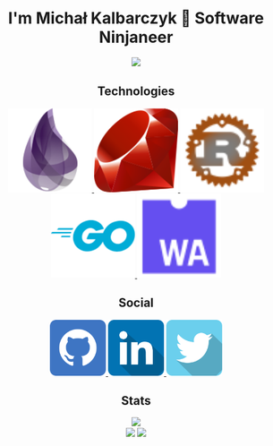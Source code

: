 <h1 align="center">I'm Michał Kalbarczyk  🥷 Software Ninjaneer</h1>
<p align="center">
    <a href="https://puddleofcode.com">
        <img src="https://puddleofcode.com/images/logo.png" height="100"/>
    </a>
</p>
<h2 align="center">Technologies</h2>
<p align="center">
    <a href="https://github.com/fazibear?tab=repositories&language=elixir">
        <img src="https://raw.githubusercontent.com/fazibear/fazibear/master/icons/elixir.svg" width="150"/>
    </a>
    <a href="https://github.com/fazibear?tab=repositories&language=ruby">
        <img src="https://raw.githubusercontent.com/fazibear/fazibear/master/icons/ruby.svg" width="150"/>
    </a>
    <a href="https://github.com/fazibear?tab=repositories&language=rust">
        <img src="https://raw.githubusercontent.com/fazibear/fazibear/master/icons/rust.svg" width="150"/>
    </a>
    <a href="https://github.com/fazibear?tab=repositories&language=go">
        <img src="https://raw.githubusercontent.com/fazibear/fazibear/master/icons/go.svg" width="150"/>
    </a>
    <a href="https://github.com/fazibear?tab=repositories&language=wasm">
        <img src="https://raw.githubusercontent.com/fazibear/fazibear/master/icons/wasm.svg" width="150"/>
    </a>
</p>

<h2 align="center">Social</h2>
<p align="center">
    <a href="https://github.com/fazibear">
        <img src="https://raw.githubusercontent.com/fazibear/fazibear/master/icons/github.svg" width="100"/>
    </a>
    <a href="https://linkedin.com/in/fazibear">
        <img src="https://raw.githubusercontent.com/fazibear/fazibear/master/icons/linkedin.svg" width="100"/>
    </a>
    <a href="https://twitter.com/fazibear">
        <img src="https://raw.githubusercontent.com/fazibear/fazibear/master/icons/twitter.svg" width="100"/>
    </a>
</p>

<h2 align="center">Stats</h2>
<p align="center">
  <img src="https://github-readme-stats.vercel.app/api?username=fazibear&show_icons=true&theme=transparent&hide_border=true&hide_title=true&include_all_commits=true"/> 
  <br/>
  <img src="https://github-readme-stats.vercel.app/api/top-langs/?username=fazibear&langs_count=20&layout=compact&theme=transparent&hide_border=true&hide_title=true"/>
<img src="https://github-readme-stats.vercel.app/api/wakatime?username=fazibear&theme=transparent&hide_border=true&hide_title=true&langs_count=20&layout=compact&hide=HTTP,Other"/>
</p>

<!--
**fazibear/.github** is a ✨ _special_ ✨ repository because its `README.md` (this file) appears on your GitHub profile.

Here are some ideas to get you started:

- 🔭 I’m currently working on ...
- 🌱 I’m currently learning ...
- 👯 I’m looking to collaborate on ...
- 🤔 I’m looking for help with ...
- 💬 Ask me about ...
- 📫 How to reach me: ...
- 😄 Pronouns: ...
- ⚡ Fun fact: ...
-->
